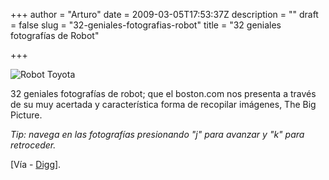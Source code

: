 +++
author = "Arturo"
date = 2009-03-05T17:53:37Z
description = ""
draft = false
slug = "32-geniales-fotografias-robot"
title = "32 geniales fotografías de Robot"

+++

![Robot Toyota](/images/import/145-robot-toyota.jpg")

32 geniales fotografías de robot; que el boston.com nos presenta a través de su muy acertada y característica forma de recopilar imágenes, The Big Picture.

*Tip: navega en las fotografías presionando "j" para avanzar y "k" para retroceder.*

[Vía - [Digg](https://digg.com/general_sciences/Robots_pics)].
